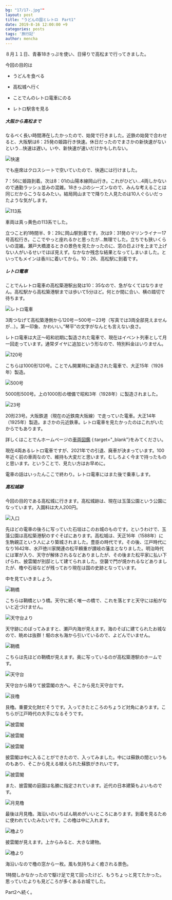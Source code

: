 ```yaml
---
bg: "17/17-.jpg""
layout: post
title: "うどんの国とレトロ　Part1" 
date: 2019-8-16 12:00:00 +9
categories: posts
tags: '旅行記'
author: mencha
---
```


８月１１日、青春18きっぷを使い、日帰りで高松まで行ってきました。

今回の目的は

- うどんを食べる

- 高松城へ行く

- ことでんのレトロ電車にのる

- レトロ駅舎を見る

  

##### 大阪から高松まで

なるべく長い時間滞在したかったので、始発で行きました。近鉄の始発で合わせると、大阪駅は6：25発の姫路行き快速。休日だったのでまさかの新快速がないという...快速は遅い。いや、新快速が速いだけかもしれない。

![快速](https://drive.google.com/uc?export=view&id=1u4y_VV096r2l17AkIqxkmc03ZRNdxtO4)

でも座席はクロスシートで空いていたので、快適には行けました。

7：56に姫路到着。次は8：01の山陽本線岡山行き。これがひどい…4両しかないので通勤ラッシュ並みの混雑。18きっぷのシーズンなので、みんな考えることは同じだからこうなるみたい。結局岡山までで降りた人見たのは10人ぐらいだったような気がします。

![113系](https://drive.google.com/uc?export=view&id=101fh81O1cqzEuxbXlMUIejOokIxpIOqp)

車両は真っ黄色の113系でした。

立つこと約1時間半、9：29に岡山駅到着です。次は9：31発のマリンライナー17号高松行き。ここでやっと座れるかと思ったが...無理でした。立ちでも狭いくらいの混雑。瀬戸大橋渡るときの景色を見たかったのに、窓の日よけを上まで上げない人がいるせいでほぼ見えず。なかなか残念な結果となってしまいました。といってもメインは香川に着いてから。10：26、高松駅に到着です。



##### レトロ電車

ことでんレトロ電車の高松築港駅出発は10：35なので、急がなくてはなりません。高松駅から高松築港駅までは歩いて5分ほど。何とか間に合い、横の踏切で待ちます。

![レトロ電車](https://drive.google.com/uc?export=view&id=1nVGiKCIvuVgRKmQU6MncDN0y7JTGNFvS)

3両つなげて高松築港側から120号ー500号ー23号（写真では3両全部見えませんが...）。第一印象、かわいい。”琴平”の文字がなんとも言えない良さ。

レトロ電車は大正～昭和初期に製造された電車で、現在はイベント列車として月一回走っています。通常ダイヤに追加という形なので、特別料金はいりません。



![120号](https://drive.google.com/uc?export=view&id=1ckzfw3SKOLTAQxquCXL2VR7Rl_lqgk0m)

こちらは1000形120号。ことでん開業時に新造された電車で、大正15年（1926年）製造。

![500号](https://drive.google.com/uc?export=view&id=1NytAKk0M5ddx88FEsmN5GWRo4IOFdS2L)

5000形500号。上の1000形の増備で昭和3年（1928年）に製造されました。

![23号](https://drive.google.com/uc?export=view&id=1GTLhOAdPTxB3WqEqkMCSWwSfm_JMdli1)

20形23号。大阪鉄道（現在の近鉄南大阪線）で走っていた電車。大正14年（1925年）製造。まさかの元近鉄車。レトロ電車を見たかったのはこれがいたからでもあります。

詳しくはことでんホームページの[車両図鑑](http://www.kotoden.co.jp/publichtm/kotoden/gallery/date/date.html) {:target="_blank"}をみてください。

現在4両あるレトロ電車ですが、2021年での引退、廃車が決まっています。100年近く前の車両なので、維持も大変だと思います。むしろよく今まで持ったものと思います。ということで、見たい方はお早めに。



電車の話はいったんここで終わり。レトロ電車にはまた後で乗車します。



##### 高松城跡

今回の目的である高松城に行きます。高松城跡は、現在は玉藻公園という公園になっています。入園料は大人200円。

![入口](https://drive.google.com/uc?export=view&id=1AIwkQbJCsl0xTWAJZLvHeybPxjwsyUR8)

先ほどの電車の後ろに写っていた石垣はこのお城のものです。というわけで、玉藻公園は高松築港駅のすぐそばにあります。高松城は、天正16年（1588年）に生駒親正という人により築城されました。豊臣の時代です。その後、江戸時代になり1642年、水戸徳川家関連の松平頼重が讃岐の藩主となりました。明治時代には軍が入り、天守が解体されるなどありましたが、その後また松平家に払い下げられ、披雲閣が別邸として建てられました。空襲で門が焼かれるなどありましたが、櫓や石垣などが残っており現在は国の史跡となっています。

中を見ていきましょう。

![鞘橋](https://drive.google.com/uc?export=view&id=1nFUTT6ohXs3W9y1LujirkUPRGUQP257_)

こちらは鞘橋という橋。天守に続く唯一の橋で、これを落とすと天守には船がないと近づけません。

![天守台より](https://drive.google.com/uc?export=view&id=1EVPdSd2JkKsdMNHshQ3uN7ZF6SbOz7ED)

天守跡にのぼってみますと、瀬戸内海が見えます。海のそばに建てられたお城なので、眺めは抜群！堀の水も海から引いているので、よどんでいません。

![鞘橋](https://drive.google.com/uc?export=view&id=19TwUO53zEWZ3DMXy9l638NgRpaPp03qa)

こちらは先ほどの鞘橋が見えます。奥に写っているのが高松築港駅のホームです。

![天守台](https://drive.google.com/uc?export=view&id=1HIRcHsvDnpHx_gT4PJRwYvO0FAaxKsPC)

天守台から降りて披雲閣の方へ。そこから見た天守台です。

![艮櫓](https://drive.google.com/uc?export=view&id=1Q3nqhWVppfia5pOnyu8bwvincxeRgsQG)

艮櫓。重要文化財だそうです。入ってきたところのちょうど対角にあります。こちらが江戸時代の大手になるそうです。

![披雲閣](https://drive.google.com/uc?export=view&id=1cUBvJZSV4BrIQ-eCeMLTScfvKYM-R13J)

![披雲閣](https://drive.google.com/uc?export=view&id=1weXxoNrc5oet4RzuKMRZGcZHCwIGjFTf)

![披雲閣](https://drive.google.com/uc?export=view&id=1hYyLN_CDZicexq4EOYfmKkS4XplLEZnh)

披雲閣は中に入ることができたので、入ってみました。中には蘇鉄の間というものもあり、そこから見える植えられた蘇鉄がきれいです。

![披雲閣](https://drive.google.com/uc?export=view&id=1FM7wVFJ_Dn456UxQOjcpHQUGdt1PDGBc)

また、披雲閣の庭園は名勝に指定されています。近代の日本建築もよいものです。

![月見櫓](https://drive.google.com/uc?export=view&id=10k50R8ytiCPS5KhQImMk7tTtMo7yDxij)

最後は月見櫓。海沿いのいちばん眺めがいいところにあります。到着を見るために使われていたみたいです。この櫓は中に入れます。

![櫓より](https://drive.google.com/uc?export=view&id=11gbohKj5qGEf9qN_9tUgVH7RclPy76m_)

披雲閣が見えます。上からみると、大きな建物。

![櫓より](https://drive.google.com/uc?export=view&id=1RadhW6x1rkZH4rMaCnlQP46L5dA_uZIr)

海沿いなので櫓の窓から一枚。風も気持ちよく癒される景色。

1時間しかなかったので駆け足で見て回ったけど、もうちょっと見てたかった。思っていたよりも見どころが多くあるお城でした。

Part2へ続く。